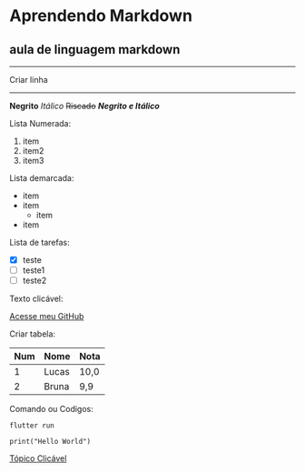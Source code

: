 # Aprendendo Markdown
## aula de linguagem markdown

---
Criar linha
***

**Negrito**
*Itálico*
~~Riscado~~
__*Negrito e Itálico*__

Lista Numerada: 

1. item
1. item2
1. item3
   
Lista demarcada:

* item
* item
  * item
* item

Lista de tarefas:

- [x] teste
- [ ] teste1
- [ ] teste2

Texto clicável:

[Acesse meu GitHub](https://github.com/LucasBustamante)

Criar tabela:

Num | Nome | Nota
--- | --- | ---
1 | Lucas | 10,0
2 | Bruna | 9,9

Comando ou Codigos:

`flutter run`

```print("Hello World")```

[Tópico Clicável](#Aprendendo-Markdown)


